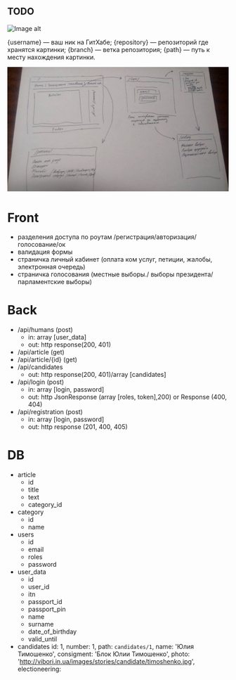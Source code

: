 ## TODO

![Image alt](https://github.com/{username}/{repository}/raw/{branch}/{path}/image.png)

{username} — ваш ник на ГитХабе;
{repository} — репозиторий где хранятся картинки;
{branch} — ветка репозитория;
{path} — путь к месту нахождения картинки.

![Image alt](https://github.com/Aproximo/e-voting/raw/myronov/pages/pages.jpg)


Front
=

* разделения доступа по роутам /регистрация/авторизация/голосование/ок
* валидация формы
* страничка личный кабинет (оплата ком услуг, петиции, жалобы, электронная очередь)
* страничка голосования (местные выборы./ выборы президента/ парламентские выборы)

Back
=

 * /api/humans (post)
    * in: array [user_data]
    * out: http response(200, 401)
 * /api/article (get)
 * /api/article/{id} (get)
 * /api/candidates
    * out: http response(200, 401)/array [candidates]
 * /api/login (post)
    * in: array  [login, password] 
    * out: http JsonResponse (array [roles, token],200) or Response (400, 404)
 * /api/registration (post)
    * in: array [login, password]   
    * out: http response (201, 400, 405)

DB
=


* article
    * id
    * title
    * text
    * category_id
* category
    * id
    * name
* users
    * id
    * email
    * roles
    * password
* user_data
    * id
    * user_id
    * itn
    * passport_id
    * passport_pin
    * name
    * surname
    * date_of_birthday
    * valid_until
* candidates
    id: 1,
    number: 1,
    path: `candidates/1`,
    name: 'Юлия Тимошенко',
    consigment: 'Блок Юлии Тимошенко',
    photo: 'http://vibori.in.ua/images/stories/candidate/timoshenko.jpg',
    electioneering:    
    